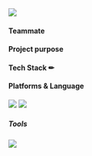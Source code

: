 <img src="https://capsule-render.vercel.app/api?type=waving&color=auto&height=200&section=header&text=ilggijang&fontSize=90" />


#### Teammate


#### Project purpose


#### Tech Stack ✏

#### Platforms & Language
<img src="https://img.shields.io/badge/HTML5-E34F26?style=flat&logo=HTML5&logoColor=white" />
<img src="https://img.shields.io/badge/CSS3-1572B6?style=flat&logo=CSS3&logoColor=white" />


##### Tools
<img src="https://img.shields.io/badge/Visual Studio Code-#007ACC?style=flat&logo=Visual Studio Code&logoColor=white"/>
